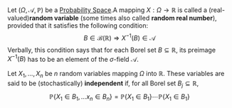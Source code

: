 Let $(\Omega, \mathcal{A}, \mathbb{P})$ be a [Probability Space](Probability%20Space.md).A mapping $X:\Omega \rightarrow \mathbb{R}$ is called a (real-valued)**random variable** (some times also called **random real number**), provided that it satisfies the following condition:$$B \in \mathcal{B}(\mathbb{R}) \Rightarrow X^{-1}(B) \in \mathcal{A}$$Verbally, this condition says that for each Borel set $B \subseteq \mathbb{R}$, its preimage $X^{-1}(B)$ has to be an element of the $\sigma$-field $\mathcal{A}$.

Let $X_1,..., X_n$ be $n$ random variables mapping $\Omega$ into $\mathbb{R}$. These variables are said to be (stochastically) **independent** if, for all Borel set $B_j \subseteq \mathbb{R}$, $$\mathbb{P}\{X_1\in B_1,...x_n\in B_n\}=\mathbb{P}\{X_1\in B_1\}\cdots\mathbb{P}\{X_1\in B_1\}$$